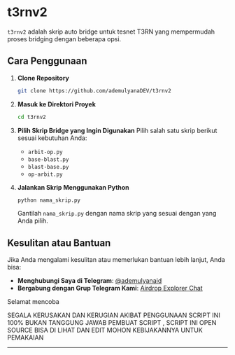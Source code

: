 # t3rnv2

`t3rnv2` adalah skrip auto bridge untuk tesnet T3RN yang mempermudah proses bridging dengan beberapa opsi. 

## Cara Penggunaan

1. **Clone Repository**
   ```bash
   git clone https://github.com/ademulyanaDEV/t3rnv2
   ```

2. **Masuk ke Direktori Proyek**
   ```bash
   cd t3rnv2
   ```

3. **Pilih Skrip Bridge yang Ingin Digunakan**
   Pilih salah satu skrip berikut sesuai kebutuhan Anda:
   - `arbit-op.py`
   - `base-blast.py`
   - `blast-base.py`
   - `op-arbit.py`

4. **Jalankan Skrip Menggunakan Python**
   ```bash
   python nama_skrip.py
   ```
   Gantilah `nama_skrip.py` dengan nama skrip yang sesuai dengan yang Anda pilih.

## Kesulitan atau Bantuan

Jika Anda mengalami kesulitan atau memerlukan bantuan lebih lanjut, Anda bisa:

- **Menghubungi Saya di Telegram**: [@ademulyanaid](https://t.me/ademulyanaid)
- **Bergabung dengan Grup Telegram Kami**: [Airdrop Explorer Chat](https://t.me/airdropexplorerchat)

Selamat mencoba

SEGALA KERUSAKAN DAN KERUGIAN AKIBAT PENGGUNAAN SCRIPT INI 100% BUKAN TANGGUNG JAWAB PEMBUAT SCRIPT , SCRIPT INI OPEN SOURCE BISA DI LIHAT DAN EDIT MOHON KEBIJAKANNYA UNTUK PEMAKAIAN

---
